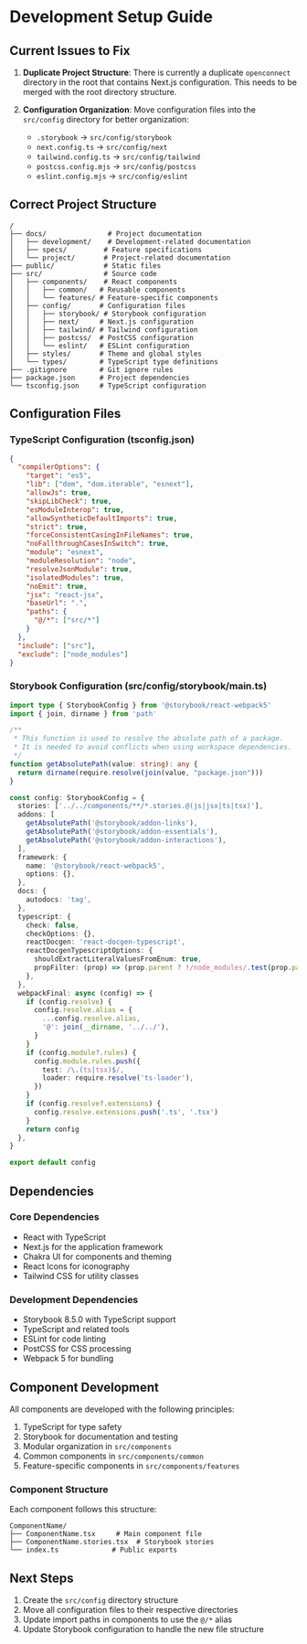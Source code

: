 # Development Setup Guide

## Current Issues to Fix

1. **Duplicate Project Structure**: There is currently a duplicate `openconnect` directory in the root that contains Next.js configuration. This needs to be merged with the root directory structure.

2. **Configuration Organization**: Move configuration files into the `src/config` directory for better organization:
   - `.storybook` → `src/config/storybook`
   - `next.config.ts` → `src/config/next`
   - `tailwind.config.ts` → `src/config/tailwind`
   - `postcss.config.mjs` → `src/config/postcss`
   - `eslint.config.mjs` → `src/config/eslint`

## Correct Project Structure

```
/
├── docs/               # Project documentation
│   ├── development/    # Development-related documentation
│   ├── specs/         # Feature specifications
│   └── project/       # Project-related documentation
├── public/            # Static files
├── src/               # Source code
│   ├── components/    # React components
│   │   ├── common/   # Reusable components
│   │   └── features/ # Feature-specific components
│   ├── config/       # Configuration files
│   │   ├── storybook/ # Storybook configuration
│   │   ├── next/     # Next.js configuration
│   │   ├── tailwind/ # Tailwind configuration
│   │   ├── postcss/  # PostCSS configuration
│   │   └── eslint/   # ESLint configuration
│   ├── styles/       # Theme and global styles
│   └── types/        # TypeScript type definitions
├── .gitignore        # Git ignore rules
├── package.json      # Project dependencies
└── tsconfig.json     # TypeScript configuration
```

## Configuration Files

### TypeScript Configuration (tsconfig.json)
```json
{
  "compilerOptions": {
    "target": "es5",
    "lib": ["dom", "dom.iterable", "esnext"],
    "allowJs": true,
    "skipLibCheck": true,
    "esModuleInterop": true,
    "allowSyntheticDefaultImports": true,
    "strict": true,
    "forceConsistentCasingInFileNames": true,
    "noFallthroughCasesInSwitch": true,
    "module": "esnext",
    "moduleResolution": "node",
    "resolveJsonModule": true,
    "isolatedModules": true,
    "noEmit": true,
    "jsx": "react-jsx",
    "baseUrl": ".",
    "paths": {
      "@/*": ["src/*"]
    }
  },
  "include": ["src"],
  "exclude": ["node_modules"]
}
```

### Storybook Configuration (src/config/storybook/main.ts)
```typescript
import type { StorybookConfig } from '@storybook/react-webpack5'
import { join, dirname } from 'path'

/**
 * This function is used to resolve the absolute path of a package.
 * It is needed to avoid conflicts when using workspace dependencies.
 */
function getAbsolutePath(value: string): any {
  return dirname(require.resolve(join(value, "package.json")))
}

const config: StorybookConfig = {
  stories: ['../../components/**/*.stories.@(js|jsx|ts|tsx)'],
  addons: [
    getAbsolutePath('@storybook/addon-links'),
    getAbsolutePath('@storybook/addon-essentials'),
    getAbsolutePath('@storybook/addon-interactions'),
  ],
  framework: {
    name: '@storybook/react-webpack5',
    options: {},
  },
  docs: {
    autodocs: 'tag',
  },
  typescript: {
    check: false,
    checkOptions: {},
    reactDocgen: 'react-docgen-typescript',
    reactDocgenTypescriptOptions: {
      shouldExtractLiteralValuesFromEnum: true,
      propFilter: (prop) => (prop.parent ? !/node_modules/.test(prop.parent.fileName) : true),
    },
  },
  webpackFinal: async (config) => {
    if (config.resolve) {
      config.resolve.alias = {
        ...config.resolve.alias,
        '@': join(__dirname, '../../'),
      }
    }
    if (config.module?.rules) {
      config.module.rules.push({
        test: /\.(ts|tsx)$/,
        loader: require.resolve('ts-loader'),
      })
    }
    if (config.resolve?.extensions) {
      config.resolve.extensions.push('.ts', '.tsx')
    }
    return config
  },
}

export default config
```

## Dependencies

### Core Dependencies
- React with TypeScript
- Next.js for the application framework
- Chakra UI for components and theming
- React Icons for iconography
- Tailwind CSS for utility classes

### Development Dependencies
- Storybook 8.5.0 with TypeScript support
- TypeScript and related tools
- ESLint for code linting
- PostCSS for CSS processing
- Webpack 5 for bundling

## Component Development

All components are developed with the following principles:
1. TypeScript for type safety
2. Storybook for documentation and testing
3. Modular organization in `src/components`
4. Common components in `src/components/common`
5. Feature-specific components in `src/components/features`

### Component Structure
Each component follows this structure:
```
ComponentName/
├── ComponentName.tsx     # Main component file
├── ComponentName.stories.tsx  # Storybook stories
└── index.ts             # Public exports
```

## Next Steps
1. Create the `src/config` directory structure
2. Move all configuration files to their respective directories
3. Update import paths in components to use the `@/*` alias
4. Update Storybook configuration to handle the new file structure 